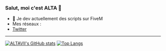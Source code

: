 ### Salut, moi c'est ALTA 👋

- 🔭 Je dev actuellement des scripts sur FiveM
- Mes réseaux :
- [Twitter](https://twitter.com/ALTA_VII)
- ----

[![ALTAVII's GitHub stats](https://github-readme-stats.vercel.app/api?username=ALTAVII&show_icons=true&theme=tokyonight)](https://github.com/ALTAVII) 
[![Top Langs](https://github-readme-stats.vercel.app/api/top-langs/?username=ALTAVII&layout=compact&theme=tokyonight)](https://github.com/ALTAVII)
